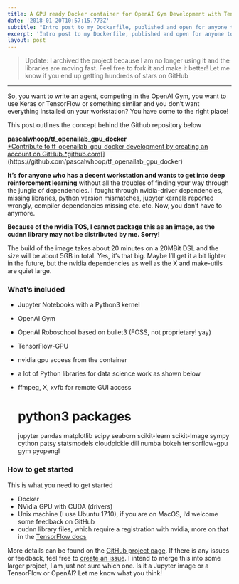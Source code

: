 ```yaml
---
title: A GPU ready Docker container for OpenAI Gym Development with TensorFlow
date: '2018-01-20T10:57:15.773Z'
subtitle: "Intro post to my Dockerfile, published and open for anyone to\_use"
excerpt: 'Intro post to my Dockerfile, published and open for anyone to use'
layout: post
---
```

> Update: I archived the project because I am no longer using it and the libraries are moving fast. Feel free to fork it and make it better! Let me know if you end up getting hundreds of stars on GitHub

* * *

So, you want to write an agent, competing in the OpenAI Gym, you want to use Keras or TensorFlow or something similar and you don’t want everything installed on your workstation? You have come to the right place!

This post outlines the concept behind the Github repository below

[**pascalwhoop/tf\_openailab\_gpu\_docker**  
*Contribute to tf\_openailab\_gpu\_docker development by creating an account on GitHub.*github.com](https://github.com/pascalwhoop/tf_openailab_gpu_docker "https://github.com/pascalwhoop/tf_openailab_gpu_docker")[](https://github.com/pascalwhoop/tf_openailab_gpu_docker)

**It’s** **for anyone who has a decent workstation and wants to get into deep reinforcement learning** without all the troubles of finding your way through the jungle of dependencies. I fought through nvidia-driver dependencies, missing libraries, python version mismatches, jupyter kernels reported wrongly, compiler dependencies missing etc. etc. Now, you don’t have to anymore.

**Because of the nvidia TOS, I cannot package this as an image, as the cudnn library may not be distributed by me. Sorry!**

The build of the image takes about 20 minutes on a 20MBit DSL and the size will be about 5GB in total. Yes, it’s that big. Maybe I’ll get it a bit lighter in the future, but the nvidia dependencies as well as the X and make-utils are quiet large.

### What’s included

*   Jupyter Notebooks with a Python3 kernel
*   OpenAI Gym
*   OpenAI Roboschool based on bullet3 (FOSS, not proprietary! yay)
*   TensorFlow-GPU
*   nvidia gpu access from the container
*   a lot of Python libraries for data science work as shown below
*   ffmpeg, X, xvfb for remote GUI access

    # python3 packages  
    jupyter pandas matplotlib scipy seaborn scikit-learn scikit-Image sympy cython patsy statsmodels cloudpickle dill numba bokeh tensorflow-gpu gym pyopengl

### How to get started

This is what you need to get started

*   Docker
*   NVidia GPU with CUDA (drivers)
*   Unix machine (I use Ubuntu 17.10), if you are on MacOS, I’d welcome some feedback on GitHub
*   cudnn library files, which require a registration with nvidia, more on that in the [TensorFlow docs](https://www.tensorflow.org/install/install_linux)

More details can be found on the [GitHub project page](https://github.com/pascalwhoop/tf_openailab_gpu_docker). If there is any issues or feedback, feel free to [create an issue](https://github.com/pascalwhoop/tf_openailab_gpu_docker/issues/new). I intend to merge this into some larger project, I am just not sure which one. Is it a Jupyter image or a TensorFlow or OpenAI? Let me know what you think!
